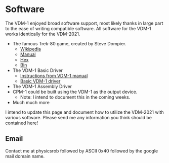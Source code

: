# Software
The VDM-1 enjoyed broad software support, most likely thanks in large part to the ease of writing compatible software.  All software for the VDM-1 works identically for the VDM-2021.

- The famous Trek-80 game, created by Steve Dompier.
    - [Wikipedia](https://en.wikipedia.org/wiki/Trek-80)
    - [Manual](trek80.pdf)
    - [Hex](trek80.hex)
    - [Bin](trek80.bin)
- The VDM-1 Basic Driver
    - [Instructions from VDM-1 manual](vdmdrv.bas.txt)
    - [Basic VDM-1 driver](vdmdrv.bas)
- The VDM-1 Assembly Driver
- CPM-1 could be built using the VDM-1 as the output device.
    - Note: I intend to document this in the coming weeks.
- Much much more

I intend to update this page and document how to utilize the VDM-2021 with various software.  Please send me any information you think should be contained here!

## Email
Contact me at physicsrob followed by ASCII 0x40 followed by the google mail domain name.
